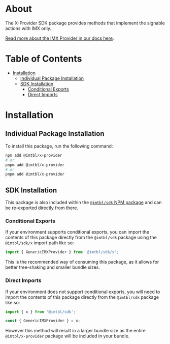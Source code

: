 # About

The X-Provider SDK package provides methods that implement the signable actions with IMX only. 

[Read more about the IMX Provider in our docs here](https://docs.immutable.com/x/passport/imx-provider).

# Table of Contents

- [Installation](#installation)
  - [Individual Package Installation](#individual-package-installation)
  - [SDK Installation](#sdk-installation)
    - [Conditional Exports](#conditional-exports)
    - [Direct Imports](#direct-imports)

# Installation

## Individual Package Installation

To install this package, run the following command:

```sh
npm add @imtbl/x-provider
# or
pnpm add @imtbl/x-provider
# or
pnpm add @imtbl/x-provider
```

## SDK Installation

This package is also included within the [`@imtbl/sdk` NPM package](https://www.npmjs.com/package/@imtbl/sdk) and can be re-exported directly from there.

### Conditional Exports

If your environment supports conditional exports, you can import the contents of this package directly from the `@imtbl/sdk` package using the `@imtbl/sdk/x` import path like so:

```ts
import { GenericIMXProvider } from '@imtbl/sdk/x';
```

This is the recommended way of consuming this package, as it allows for better tree-shaking and smaller bundle sizes.

### Direct Imports

If your environment does not support conditional exports, you will need to import the contents of this package directly from the `@imtbl/sdk` package like so:

```ts
import { x } from '@imtbl/sdk';

const { GenericIMXProvider } = x;
```

However this method will result in a larger bundle size as the entire `@imtbl/x-provider` package will be included in your bundle.